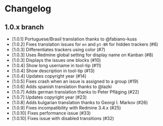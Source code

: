 # Changelog

## 1.0.x branch

* [1.0.1] Portuguese/Brasil translation thanks to @fabiano-kuss
* [1.0.2] Fixes translation issues for `en` and `pt-BR` for hidden trackers (#6)
* [1.0.3] Differentiates trackers using color (#7)
* [1.0.3] Uses Redmine global setting for display name on Kanban (#8)
* [1.0.3] Displays the issues one blocks (#10)
* [1.0.4] Show long username in tool-tip (#11)
* [1.0.4] Show description in tool-tip (#13)
* [1.0.4] Updates copyright year (#14)
* [1.0.5] Fixes crash when an issue is assigned to a group (#19)
* [1.0.6] Adds spanish translation thanks to @lazki
* [1.0.7] Adds german translation thanks to Peter Pfläging (#22)
* [1.0.7] Updates copyright year (#23)
* [1.0.8] Adds bulgarian translation thanks to Georgi I. Markov (#26)
* [1.0.9] Fixes incompatibility with Redmine 3.4.x (#25)
* [1.0.10] Fixes performance issue (#33)
* [1.0.10] Fixes issue with disabled transitions (#32)
